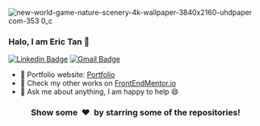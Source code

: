 
![new-world-game-nature-scenery-4k-wallpaper-3840x2160-uhdpaper com-353 0_c](https://github.com/erict16/erict16/assets/83531295/64319890-df00-45ab-8263-ad182aa3c619)

<!-- <h3>Hi there, I am Eric Tan 👋</h3> -->
### Halo, I am Eric Tan 👋
[![Linkedin Badge](https://img.shields.io/badge/-helloerictan-blue?style=flat-square&logo=Linkedin&logoColor=white&link=https://www.linkedin.com/in/helloerictan/)](https://www.linkedin.com/in/helloerictan/)
[![Gmail Badge](https://img.shields.io/badge/-eric.tan.sydney@gmail.com-c14438?style=flat-square&logo=Gmail&logoColor=white&link=mailto:eric.tan.sydney@gmail.com)](mailto:eric.tan.sydney@gmail.com) 


- 🎯 Portfolio website: [Portfolio](https://erictan.dev/)
- 🔮 Check my other works on [FrontEndMentor.io](https://www.frontendmentor.io/profile/erict16)
- 💬 Ask me about anything, I am happy to help :smile:



<!-- [![Top Langs](https://github-readme-stats.vercel.app/api/top-langs/?username=erict16&layout=compact)](https://github.com/erict16/github-readme-stats) -->
<div align="center">
<h3 align="center">Show some &nbsp;❤️&nbsp; by starring some of the repositories!</h3>


<!--[website]: -->
[linkedin]: https://www.linkedin.com/in/helloerictan/
